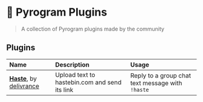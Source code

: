 # 🔌 Pyrogram Plugins

> A collection of Pyrogram plugins made by the community

## Plugins

Name | Description | Usage
:--- | :--- | :---
[**Haste**](plugins/haste), by [delivrance](//github.com/delivrance) | Upload text to hastebin.com and send its link | Reply to a group chat text message with `!haste`
